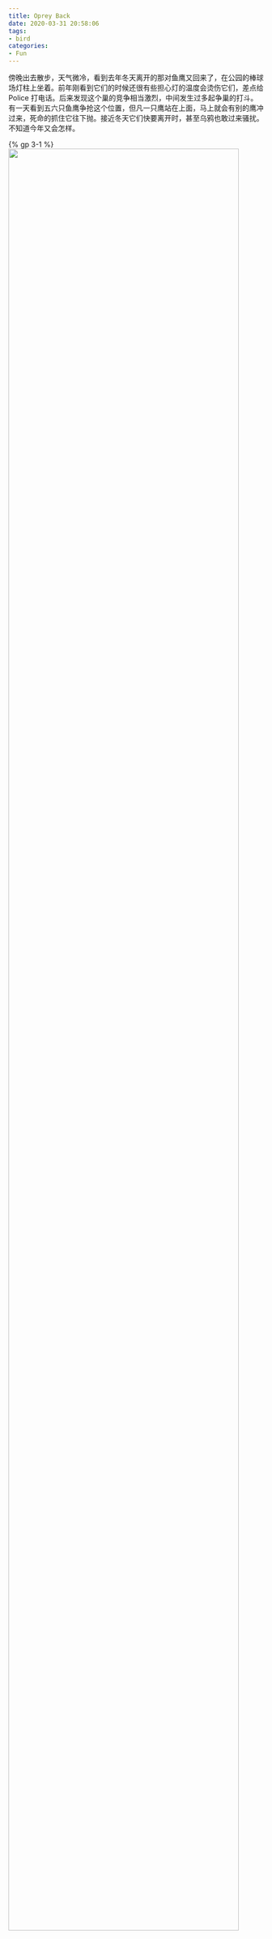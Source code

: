 ```yaml
---
title: Oprey Back
date: 2020-03-31 20:58:06
tags:
- bird
categories:
- Fun
---
```


 傍晚出去散步，天气微冷，看到去年冬天离开的那对鱼鹰又回来了，在公园的棒球场灯柱上坐着。前年刚看到它们的时候还很有些担心灯的温度会烫伤它们，差点给 Police 打电话。后来发现这个巢的竞争相当激烈，中间发生过多起争巢的打斗。有一天看到五六只鱼鹰争抢这个位置，但凡一只鹰站在上面，马上就会有别的鹰冲过来，死命的抓住它往下抛。接近冬天它们快要离开时，甚至乌鸦也敢过来骚扰。不知道今年又会怎样。


{% gp 3-1 %}
<img width="95%" src="https://i.loli.net/2020/04/01/AQXhKpulH3ioDPr.jpg" >
<img width="95%" src="https://i.loli.net/2020/04/01/2a7euX5tzdHCpSP.jpg" >
<img width="95%" src="https://i.loli.net/2020/04/01/AUdtjNQ34S8wFV7.jpg" >
{% endgp %}
left: 2020/3/31, 16:39
middle: 2020/3/31, 16:40
right: 2019/5/1, 13:39

{% gp 3-1 %}
<img width="95%" src="https://i.loli.net/2020/04/01/Si5FsaMLrTC4Nbk.jpg" >
<img width="95%" src="https://i.loli.net/2020/04/01/XLGuW27hofEnrae.jpg" >
<img width="95%" src="https://i.loli.net/2020/04/01/Zfi8GQFhxEKWy5j.jpg" >
{% endgp %}
left: 2019/4/24, 14:41, fight
middle: 2019/4/24, 14:30, fight
right: 2019/4/23, 13:57


